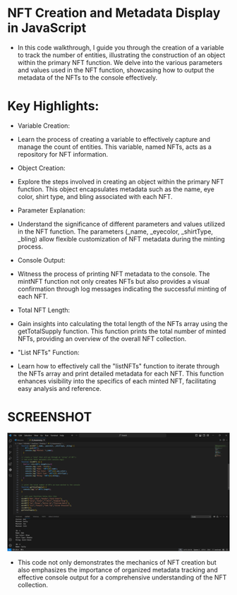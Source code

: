 # NFT Creation and Metadata Display in JavaScript
- In this code walkthrough, I guide you through the creation of a variable to track the number of entities, illustrating the construction of an object within the primary NFT function. We delve into the various parameters and values used in the NFT function, showcasing how to output the metadata of the NFTs to the console effectively.

# Key Highlights:
- Variable Creation:
- Learn the process of creating a variable to effectively capture and manage the count of entities. This variable, named NFTs, acts as a repository for NFT information.

- Object Creation:
- Explore the steps involved in creating an object within the primary NFT function. This object encapsulates metadata such as the name, eye color, shirt type, and bling associated with each NFT.

- Parameter Explanation:
- Understand the significance of different parameters and values utilized in the NFT function. The parameters (_name, _eyecolor, _shirtType, _bling) allow flexible customization of NFT metadata during the minting process.

- Console Output:
- Witness the process of printing NFT metadata to the console. The mintNFT function not only creates NFTs but also provides a visual confirmation through log messages indicating the successful minting of each NFT.

- Total NFT Length:
- Gain insights into calculating the total length of the NFTs array using the getTotalSupply function. This function prints the total number of minted NFTs, providing an overview of the overall NFT collection.

- "List NFTs" Function:
- Learn how to effectively call the "listNFTs" function to iterate through the NFTs array and print detailed metadata for each NFT. This function enhances visibility into the specifics of each minted NFT, facilitating easy analysis and reference.

# SCREENSHOT
![Screenshot](Screenshot.png)

- This code not only demonstrates the mechanics of NFT creation but also emphasizes the importance of organized metadata tracking and effective console output for a comprehensive understanding of the NFT collection.
